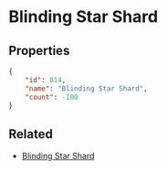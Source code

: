 # Blinding Star Shard

<no description available>

## Properties

```json
{
    "id": 814,
    "name": "Blinding Star Shard",
    "count": -100
}
```

## Related

- [Blinding Star Shard](../items/22013-blinding-star-shard.md)

